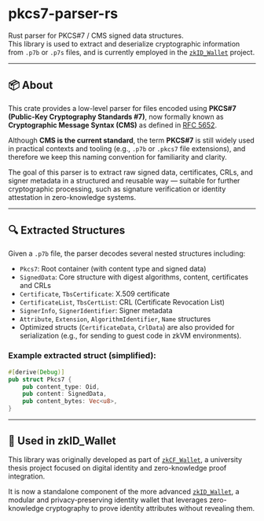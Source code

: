 # pkcs7-parser-rs

Rust parser for PKCS#7 / CMS signed data structures.  
This library is used to extract and deserialize cryptographic information from `.p7b` or `.p7s` files, and is currently employed in the [`zkID_Wallet`](https://github.com/zkid-org/zkID_Wallet) project.

---

## 📦 About

This crate provides a low-level parser for files encoded using **PKCS#7 (Public-Key Cryptography Standards #7)**, now formally known as **Cryptographic Message Syntax (CMS)** as defined in [RFC 5652](https://datatracker.ietf.org/doc/html/rfc5652).

Although **CMS is the current standard**, the term **PKCS#7** is still widely used in practical contexts and tooling (e.g., `.p7b` or `.pkcs7` file extensions), and therefore we keep this naming convention for familiarity and clarity.

The goal of this parser is to extract raw signed data, certificates, CRLs, and signer metadata in a structured and reusable way — suitable for further cryptographic processing, such as signature verification or identity attestation in zero-knowledge systems.

---

## 🔍 Extracted Structures

Given a `.p7b` file, the parser decodes several nested structures including:

- `Pkcs7`: Root container (with content type and signed data)
- `SignedData`: Core structure with digest algorithms, content, certificates and CRLs
- `Certificate`, `TbsCertificate`: X.509 certificate
- `CertificateList`, `TbsCertList`: CRL (Certificate Revocation List)
- `SignerInfo`, `SignerIdentifier`: Signer metadata
- `Attribute`, `Extension`, `AlgorithmIdentifier`, `Name` structures
- Optimized structs (`CertificateData`, `CrlData`) are also provided for serialization (e.g., for sending to guest code in zkVM environments).

### Example extracted struct (simplified):
```rust
#[derive(Debug)]
pub struct Pkcs7 {
    pub content_type: Oid,
    pub content: SignedData,
    pub content_bytes: Vec<u8>,
}
```

--- 

## 🔗 Used in zkID_Wallet

This library was originally developed as part of [`zkCF_Wallet`](https://github.com/paolo9921/zkCF_Wallet), a university thesis project focused on digital identity and zero-knowledge proof integration.

It is now a standalone component of the more advanced [`zkID_Wallet`](https://github.com/zkid-org/zkID_Wallet), a modular and privacy-preserving identity wallet that leverages zero-knowledge cryptography to prove identity attributes without revealing them.

